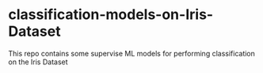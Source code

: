 # classification-models-on-Iris-Dataset
This repo contains some supervise ML models for performing classification on the Iris Dataset

